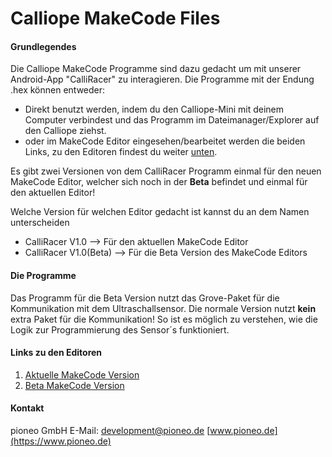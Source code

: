# Calliope MakeCode Files
&NewLine;
#### Grundlegendes
Die Calliope MakeCode Programme sind dazu gedacht um mit unserer Android-App "CalliRacer" zu interagieren. 
Die Programme mit der Endung .hex können entweder:
- Direkt benutzt werden, indem du den Calliope-Mini mit deinem Computer verbindest und das Programm im Dateimanager/Explorer auf den Calliope ziehst.
- oder im MakeCode Editor eingesehen/bearbeitet werden die beiden Links, zu den Editoren findest du weiter [unten](#Links-zu-den-Editoren).

Es gibt zwei Versionen von dem CalliRacer Programm einmal für den neuen MakeCode Editor, welcher sich noch in der **Beta** befindet und einmal für den aktuellen Editor!

Welche Version für welchen Editor gedacht ist kannst du an dem Namen unterscheiden
- CalliRacer V1.0 --> Für den aktuellen MakeCode Editor
- CalliRacer V1.0(Beta) --> Für die Beta Version des MakeCode Editors

&NewLine;  
#### Die Programme
Das Programm für die Beta Version nutzt das Grove-Paket für die Kommunikation mit dem Ultraschallsensor. Die normale Version nutzt **kein** extra Paket für die Kommunikation! So ist es möglich zu verstehen, wie die Logik zur Programmierung des Sensor´s funktioniert.
&NewLine;
#### Links zu den Editoren

1. [Aktuelle MakeCode Version](https://makecode.calliope.cc)
2. [Beta MakeCode Version](https://makecode.calliope.cc/beta)

#### Kontakt
pioneo GmbH
E-Mail: development@pioneo.de
[www.pioneo.de](https://www.pioneo.de)
